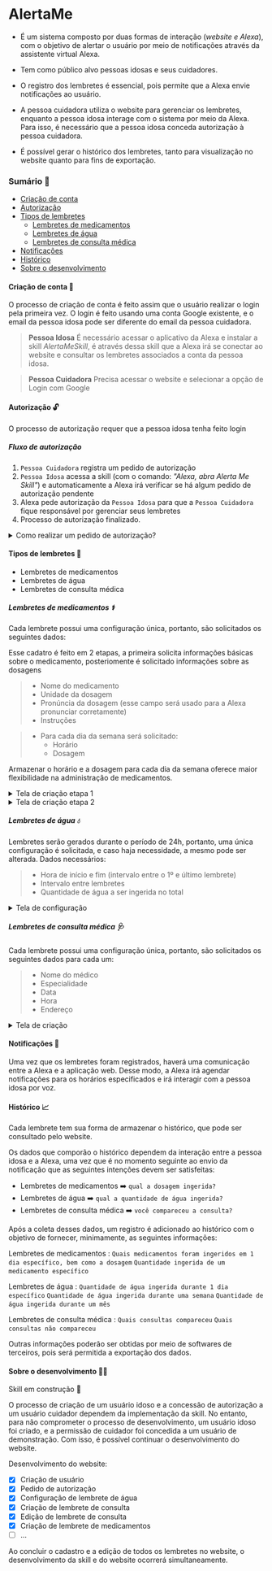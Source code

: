 # AlertaMe

- É um sistema composto por duas formas de interação (_website e Alexa_), com o objetivo de alertar o usuário por meio de notificações através da assistente virtual Alexa️.

- Tem como público alvo pessoas idosas e seus cuidadores.

- O registro dos lembretes é essencial, pois permite que a Alexa envie notificações ao usuário.

- A pessoa cuidadora utiliza o website para gerenciar os lembretes, enquanto a pessoa idosa interage com o sistema por meio da Alexa. Para isso, é necessário que a pessoa idosa conceda autorização à pessoa cuidadora.

- É possível gerar o histórico dos lembretes, tanto para visualização no website quanto para fins de exportação.

### Sumário :receipt:

- [Criação de conta](#criação-de-conta-floppy_disk)
- [Autorização](#autorização-unlock)
- [Tipos de lembretes](#tipos-de-lembretes-memo)
  - [Lembretes de medicamentos](#lembretes-de-medicamentos-medical_symbol)
  - [Lembretes de água](#lembretes-de-água-droplet)
  - [Lembretes de consulta médica](#lembretes-de-consulta-médica-stethoscope)
- [Notificações](#notificações-bell)
- [Histórico](#histórico-chart_with_upwards_trend)
- [Sobre o desenvolvimento](#sobre-o-desenvolvimento-man_technologist)

#### Criação de conta :floppy_disk:

O processo de criação de conta é feito assim que o usuário realizar o login pela primeira vez.
O login é feito usando uma conta Google existente, e o email da pessoa idosa pode ser diferente do email da pessoa cuidadora.

> **Pessoa Idosa**
> É necessário acessar o aplicativo da Alexa e instalar a skill _AlertaMeSkill_, é através dessa skill que a Alexa irá se conectar ao website e consultar os lembretes associados a conta da pessoa idosa.

> **Pessoa Cuidadora**
> Precisa acessar o website e selecionar a opção de Login com Google

#### Autorização :unlock:

O processo de autorização requer que a pessoa idosa tenha feito login

##### Fluxo de autorização

1. `Pessoa Cuidadora` registra um pedido de autorização
2. `Pessoa Idosa` acessa a skill (com o comando: _"Alexa, abra Alerta Me Skill"_) e automaticamente a Alexa irá verificar se há algum pedido de autorização pendente
3. Alexa pede autorização da `Pessoa Idosa` para que a `Pessoa Cuidadora` fique responsável por gerenciar seus lembretes
4. Processo de autorização finalizado.

<details>
<summary>Como realizar um pedido de autorização?</summary>

No canto inferior esquerdo, clique em `CONFIGURAÇÕES`

![Alt text](readme-assets/settings.png)

Preencha o campo com o email da pessoa idosa e clique em `Registrar pedido`

![Alt text](readme-assets/authorization.png)

</details>

#### Tipos de lembretes :memo:

- Lembretes de medicamentos
- Lembretes de água
- Lembretes de consulta médica

##### Lembretes de medicamentos :medical_symbol:

Cada lembrete possui uma configuração única, portanto, são solicitados os seguintes dados:

Esse cadatro é feito em 2 etapas, a primeira solicita informações básicas sobre o medicamento, posteriomente é solicitado informações sobre as dosagens

> - Nome do medicamento
> - Unidade da dosagem
> - Pronúncia da dosagem (esse campo será usado para a Alexa pronunciar corretamente)
> - Instruções

> - Para cada dia da semana será solicitado:
>   - Horário
>   - Dosagem

Armazenar o horário e a dosagem para cada dia da semana oferece maior flexibilidade na administração de medicamentos.

<details>
<summary>Tela de criação etapa 1</summary>

![Alt text](readme-assets/medication-reminder-step1.png)

</details>

<details>
<summary>Tela de criação etapa 2</summary>

![Alt text](readme-assets/medication-reminder-step2.png)

Nesse exemplo, os dias selecionado são: Segunda e Terça, sendo que para a segunda está sendo configurado 2 horários (08:00 e 18:00) e na Terça somente 1 horário (08:00). Para os 2 dias da semana está especificado a dosagem de 10 mL do medicamento, porém, esses valores podem ser alterados conforme recomendação médica.

</details>

##### Lembretes de água :droplet:

Lembretes serão gerados durante o período de 24h, portanto, uma única configuração é solicitada, e caso haja necessidade, a mesmo pode ser alterada. Dados necessários:

> - Hora de início e fim (intervalo entre o 1º e último lembrete)
> - Intervalo entre lembretes
> - Quantidade de água a ser ingerida no total

<details>
<summary>Tela de configuração</summary>

![Alt text](readme-assets/water-reminder.png)

</details>

##### Lembretes de consulta médica :stethoscope:

Cada lembrete possui uma configuração única, portanto, são solicitados os seguintes dados para cada um:

> - Nome do médico
> - Especialidade
> - Data
> - Hora
> - Endereço

<details>
<summary>Tela de criação</summary>

![Alt text](readme-assets/medical-reminder.png)

</details>

#### Notificações :bell:

Uma vez que os lembretes foram registrados, haverá uma comunicação entre a Alexa e a aplicação web. Desse modo, a Alexa irá agendar notificações para os horários especificados e irá interagir com a pessoa idosa por voz.

#### Histórico :chart_with_upwards_trend:

Cada lembrete tem sua forma de armazenar o histórico, que pode ser consultado pelo website.

Os dados que comporão o histórico dependem da interação entre a pessoa idosa e a Alexa, uma vez que é no momento seguinte ao envio da notificação que as seguintes intenções devem ser satisfeitas:

- Lembretes de medicamentos :arrow_right: `qual a dosagem ingerida?`
- Lembretes de água :arrow_right: `qual a quantidade de água ingerida?`
- Lembretes de consulta médica :arrow_right: `você compareceu a consulta?`

Após a coleta desses dados, um registro é adicionado ao histórico com o objetivo de fornecer, minimamente, as seguintes informações:

Lembretes de medicamentos
: `Quais medicamentos foram ingeridos em 1 dia específico, bem como a dosagem`
`Quantidade ingerida de um medicamento específico`

Lembretes de água
: `Quantidade de água ingerida durante 1 dia específico`
`Quantidade de água ingerida durante uma semana`
`Quantidade de água ingerida durante um mês`

Lembretes de consulta médica
: `Quais consultas compareceu`
`Quais consultas não compareceu`

Outras informações poderão ser obtidas por meio de softwares de terceiros, pois será permitida a exportação dos dados.

#### Sobre o desenvolvimento :man_technologist:

Skill em construção :construction:

O processo de criação de um usuário idoso e a concessão de autorização a um usuário cuidador dependem da implementação da skill. No entanto, para não comprometer o processo de desenvolvimento, um usuário idoso foi criado, e a permissão de cuidador foi concedida a um usuário de demonstração. Com isso, é possível continuar o desenvolvimento do website.

Desenvolvimento do website:

- [x] Criação de usuário
- [x] Pedido de autorização
- [x] Configuração de lembrete de água
- [x] Criação de lembrete de consulta
- [x] Edição de lembrete de consulta
- [x] Criação de lembrete de medicamentos
- [ ] ...

Ao concluir o cadastro e a edição de todos os lembretes no website, o desenvolvimento da skill e do website ocorrerá simultaneamente.
